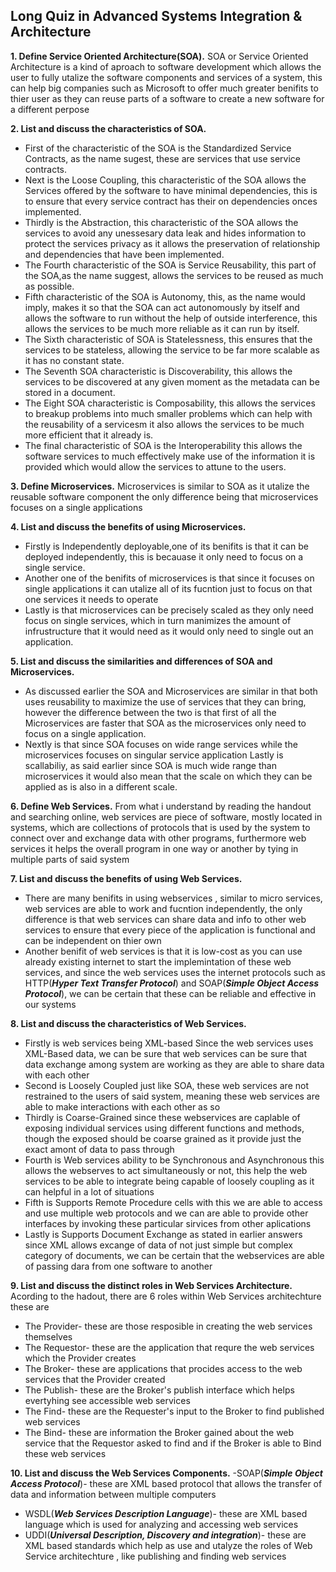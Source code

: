 ## Long Quiz in Advanced Systems Integration & Architecture
**1. Define Service Oriented Architecture(SOA).**
SOA or Service Oriented Architecture is a kind of aproach to software development which allows the user to
fully utalize the software components and services of a system, this can help big companies such as Microsoft 
to offer much greater benifits to thier user as they can reuse parts of a software to create a new software for a
different perpose

**2. List and discuss the characteristics of SOA.**
- First of the characteristic of the SOA is the Standardized Service Contracts, as the name sugest, these are services
that use service contracts.
- Next is the Loose Coupling, this characteristic of the SOA allows the Services offered by the software to have 
minimal dependencies, this is to ensure that every service contract has their on dependencies onces implemented.
- Thirdly is the Abstraction, this characteristic of the SOA allows the services to avoid any unessesary data leak
and hides information to protect the services privacy as it allows the preservation of relationship and dependencies
that have been implemented.
- The Fourth characteristic of the SOA is Service Reusability, this part of the SOA,as the name suggest, allows the services 
to be reused as much as possible.
- Fifth characteristic of the SOA is Autonomy, this, as the name would imply, makes it so that the SOA can act autonomously
by itself and allows the software to run without the help of outside interference, this allows the services to be much more
reliable as it can run by itself.
- The Sixth characteristic of SOA is Statelessness, this ensures that the services to be stateless, allowing the service to be far
more scalable as it has no constant state.
- The Seventh SOA characteristic is Discoverability, this allows the services to be discovered at any given moment as the 
metadata can be stored in a document.
- The Eight SOA characteristic is Composability, this allows the services to breakup problems into much smaller problems
which can help with the reusability of a servicesm it also allows the services to be much more efficient that it already is.
- The final characteristic of SOA is the Interoperability this allows the software services to much effectively make use
of the information  it is provided which would allow the services to attune to the users.

**3. Define Microservices.**
Microservices is similar to SOA as it utalize the reusable software component the only difference being that microservices
focuses on a single applications

**4. List and discuss the benefits of using Microservices.**
- Firstly is Independently deployable,one of its benifits is that it can be deployed independently, this is becauase it only 
need to focus on a single service.
- Another one of the benifits of microservices is that since it focuses on single applications it can utalize all of its 
fucntion just to focus on that one services it needs to operate
- Lastly is that microservices can be precisely scaled as they only need focus on single services, which  in turn manimizes
the amount of infrustructure that it would need as it would only need to single out an application.

**5. List and discuss the similarities and differences of SOA and Microservices.**
- As discussed earlier the SOA and Microservices are similar in that both uses reusability to maximize the use of services that
they can bring, however the difference between the two is that first of all the Microservices are faster that SOA as the
microservices only need to focus on a single application.
- Nextly is that since SOA focuses on wide range services while the microservices focuses on singular service application
Lastly is scallabiliy, as said earlier since SOA is much wide range than microservices it would also mean that the scale on which
they can be applied as is also in a different scale.

**6. Define Web Services.**
From what i understand by reading the handout and searching online, web services are piece of software, mostly located in 
systems, which are collections of protocols that is used by the system to connect over and exchange data with other
programs, furthermore web services it helps the overall program in one way or another by tying in multiple parts of said
system

**7. List and discuss the benefits of using Web Services.**
- There are many benifits in using webservices , similar to micro services, web services are able to work and fucntion
independently, the only difference is that web services can share data and info to other web services to ensure that every
piece of the application is functional and can be independent on thier own
- Another benifit of web services is that it is low-cost as you can use already existing internet to start the implemintation of
these web services, and since the web services uses the internet protocols such as HTTP(***Hyper Text Transfer Protocol***)
and SOAP(***Simple Object Access Protocol***), we can be certain that these can be reliable and effective in our systems

**8. List and discuss the characteristics of Web Services.**
- Firstly is web services being XML-based
  Since the web services uses XML-Based  data, we can be sure that web services can be sure that data exchange among
system are working as they are able to share data with each other
- Second is Loosely Coupled
  just like SOA, these web services are not restrained to the users of said system, meaning these web services are able to make
interactions with each other as so
- Thirdly is Coarse-Grained
  since these webservices are caplable of exposing individual services using different functions and methods, though the
exposed should be coarse grained as it provide just the exact amont of data to pass through
 - Fourth is Web services ability to be Synchronous and Asynchronous
  this allows the webserves to act simultaneously or not, this help the web services to be able to integrate being capable of
loosely coupling as it can helpful in a lot of situations
- Fifth is Supports Remote Procedure cells
  with this we are able to access and use multiple web protocols and we can are able to provide other interfaces by invoking
these particular sirvices from other aplications
- Lastly is Supports Document Exchange 
  as stated in earlier answers since XML allows excange of data of not just simple but complex category of documents, we
can be certain that the webservices are able of passing dara from one software to another

**9. List and discuss the distinct roles in Web Services Architecture.**
Acording to the hadout, there are 6 roles within Web Services architechture these are
- The Provider- these are those resposible in creating the web services themselves
- The Requestor- these are the application that requre the web services which the Provider creates
- The Broker- these are applications that procides access to the web services that the Provider created
- The Publish- these are the Broker's publish interface which helps evertyhing see accessible web services
- The Find- these are the Requester's input to the Broker to find published web services
- The Bind- these are information the Broker gained about the web service that the Requestor asked to find and if the Broker
is able to Bind these web services

**10. List and discuss the Web Services Components.**
-SOAP(***Simple Object Access Protocol***)- these are XML based protocol that allows the transfer of data and information
between multiple computers
- WSDL(***Web Services Description Language***)- these are XML based language which is used for analyzing and accessing
web services
- UDDI(***Universal Description, Discovery and integration***)- these are XML based standards which help as use and utalyze
the roles of Web Service architechture , like publishing and finding web services
